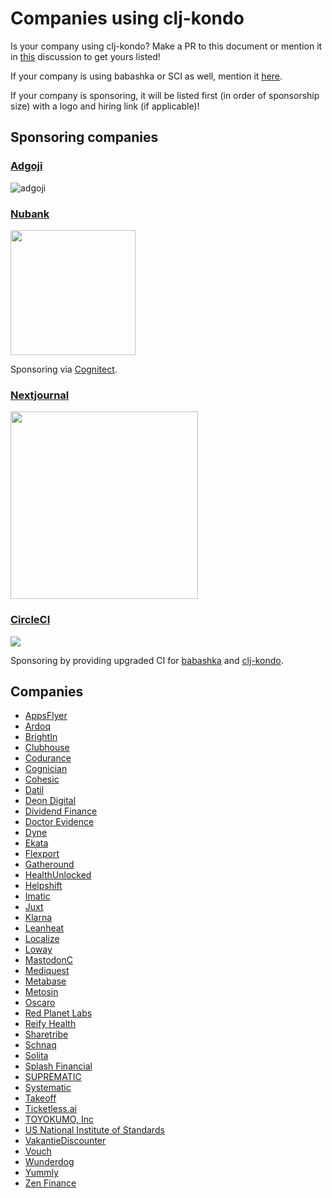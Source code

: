 # Companies using clj-kondo

Is your company using clj-kondo? Make a PR to this document or mention it in
[this](https://github.com/clj-kondo/clj-kondo/discussions/1397) discussion to
get yours listed!

If your company is using babashka or SCI as well, mention it
[here](https://github.com/babashka/babashka/discussions/1026).

If your company is sponsoring, it will be listed first (in order of sponsorship
size) with a logo and hiring link (if applicable)!

## Sponsoring companies

### [Adgoji](https://www.adgoji.com/)

![adgoji](https://images.squarespace-cdn.com/content/v1/5e5f79dcaeba9e2b64132975/1585646545419-5DOZS4SVO5AU0MFA3ZB3/adgoji_logofull.png?format=300w)


### [Nubank](https://nubank.com.br/)

<img src="https://upload.wikimedia.org/wikipedia/commons/f/f7/Nubank_logo_2021.svg" width="200">

Sponsoring via [Cognitect](https://www.cognitect.com/).

### [Nextjournal](https://nextjournal.com/)

<img src="https://cdn.nextjournal.com/images/nextjournal-logo.svg" width="300">

### [CircleCI](https://circleci.com/)

<img src="https://files.readme.io/3eecb4e-circleci.png">

Sponsoring by providing upgraded CI for [babashka](https://babashka.org/) and
[clj-kondo](https://github.com/clj-kondo/clj-kondo).

## Companies

- [AppsFlyer](https://appsflyer.com)
- [Ardoq](https://www.ardoq.com/)
- [BrightIn](https://www.brightin.nl/)
- [Clubhouse](https://clubhouse.io/)
- [Codurance](https://www.codurance.com)
- [Cognician](https://www.cognician.com)
- [Cohesic](https://cohesic.com)
- [Datil](https://datil.com/)
- [Deon Digital](https://deondigital.com)
- [Dividend Finance](https://www.dividendfinance.com)
- [Doctor Evidence](https://drevidence.com)
- [Dyne](https://www.dyne.org)
- [Ekata](https://ekata.com)
- [Flexport](https://www.flexport.com)
- [Gatheround](https://gatheround.com)
- [HealthUnlocked](https://www.healthunlocked.com)
- [Helpshift](https://www.helpshift.com)
- [Imatic](https://www.imatic.cz/)
- [Juxt](https://juxt.pro)
- [Klarna](https://klarna.com)
- [Leanheat](https://leanheat.com)
- [Localize](https://www.localize.city)
- [Loway](https://loway.ch)
- [MastodonC](https://www.mastodonc.com)
- [Mediquest](https://home.mediquest.nl/)
- [Metabase](https://metabase.com)
- [Metosin](https://www.metosin.fi)
- [Oscaro](https://www.oscaro.com/)
- [Red Planet Labs](https://redplanetlabs.com/)
- [Reify Health](https://www.reifyhealth.com/)
- [Sharetribe](https://www.sharetribe.com)
- [Schnaq](https://schnaq.com/)
- [Solita](https://www.solita.fi/en/)
- [Splash Financial](https://www.splashfinancial.com/)
- [SUPREMATIC](https://suprematic.de/company/)
- [Systematic](https://systematic-app.com)
- [Takeoff](https://www.takeoff.com)
- [Ticketless.ai](https://ticketless.ai)
- [TOYOKUMO, Inc](https://toyokumo.co.jp)
- [US National Institute of Standards](https://www.nist.gov/)
- [VakantieDiscounter](https://vakantiediscounter.nl)
- [Vouch](https://vouch.io/)
- [Wunderdog](https://wunderdog.fi/)
- [Yummly](https://www.yummly.com/)
- [Zen Finance](https://www.zenfinance.com.br/)
